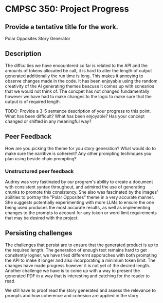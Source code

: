# CMPSC 350: Project Progress

## Provide a tentative title for the work.

Polar Opposites Story Generator

## Description

The diffculties we have encountered so far is related to the API and the amounts of tokens allocated be call, it is hard to alter the length of output generated additionally the run time is long. This makes it annoying to observe changes made in the code. It has been enjoyable using the random creativity of the AI generating themes beacuse it comes up with scnearios that we would not think of. The concpet has not changed fundamentally however we have had to make changes to the logic to make sure that the output is of required length.

TODO: Provide a 3-5 sentence description of your progress to this point. What has been
difficult? What has been enjoyable? Has your concept changed or shifted in any meaningful way?

## Peer Feedback

How are you picking the theme for you story generation?
What would do to make sure the narritive is coherent?
Any other prompting techinques you plan using beside chain prompting?


### Unstructured peer feedback

Audrey was very fastinated by our program's ability to create a document with consistent syntax throughout, and admired the use of generating chunks to promote this consistency. She also was fascinated by the images' abilities to portray the "Polar Opposites" theme in a very accurate manner. She suggests potentially experimenting with more LLMs to ensure the one being used produces the most accurate results, as well as implementing changes to the prompts to account for any token or word limit requirements that may be desired with the project.

## Persisting challenges

The challenges that persist are to ensure that the generated product is up to the required length. The generation of enough text remains hard to get consitently logner, we have tried differernt apporaches with both prompting the API to make it longer and also incorporating a minimum token limit. The changes have made progress however it is not yet of the desired length. Another challenge we have is to come up with a way to present the generated PDF in a way that is interesting and catching for the reader to read. 

We still have to proof read the story generated and assess the relevance to prompts and how coherence and cohesion are applied in the story



